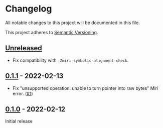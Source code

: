 # Changelog

All notable changes to this project will be documented in this file.

This project adheres to [Semantic Versioning](https://semver.org).

<!--
Note: In this file, do not use the hard wrap in the middle of a sentence for compatibility with GitHub comment style markdown rendering.
-->

## [Unreleased]

- Fix compatibility with `-Zmiri-symbolic-alignment-check`.

## [0.1.1] - 2022-02-13

- Fix "unsupported operation: unable to turn pointer into raw bytes" Miri error. ([#1](https://github.com/taiki-e/atomic-memcpy/pull/1))

## [0.1.0] - 2022-02-12

Initial release

[Unreleased]: https://github.com/taiki-e/atomic-memcpy/compare/v0.1.1...HEAD
[0.1.1]: https://github.com/taiki-e/atomic-memcpy/compare/v0.1.0...v0.1.1
[0.1.0]: https://github.com/taiki-e/atomic-memcpy/releases/tag/v0.1.0
